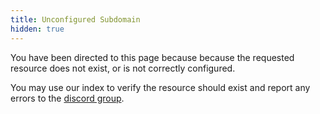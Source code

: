 ```yaml
---
title: Unconfigured Subdomain
hidden: true
---
```


You have been directed to this page because because the requested resource does
not exist, or is not correctly configured.

You may use our index to verify the resource should exist and report any errors
to the [discord group](https://discord.gg/hjTJSA7Ynu).
